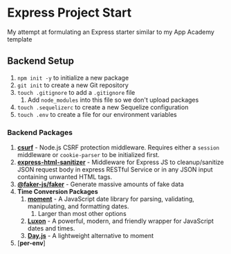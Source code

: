 # Express Project Start

My attempt at formulating an Express starter similar to my App Academy template

## Backend Setup

1. `npm init -y` to initialize a new package
2. `git init` to create a new Git repository
3. `touch .gitignore` to add a `.gitignore` file
   1. Add `node_modules` into this file so we don't upload packages
4. `touch .sequelizerc` to create a new Sequelize configuration
5. `touch .env` to create a file for our environment variables

### Backend Packages

1. [**csurf**](https://www.npmjs.com/package/csurf) - Node.js CSRF protection middleware. Requires either a `session` middleware or `cookie-parser` to be initialized first.
2. [**express-html-sanitizer**](https://www.npmjs.com/package/express-html-sanitizer) - Middleware for Express JS to cleanup/sanitize JSON request body in express RESTful Service or in any JSON input containing unwanted HTML tags.
3. [**@faker-js/faker**](https://github.com/faker-js/faker) - Generate massive amounts of fake data
4. **Time Conversion Packages**
   1. [**moment**](https://www.npmjs.com/package/moment) - A JavaScript date library for parsing, validating, manipulating, and formatting dates.
      1. Larger than most other options
   2. [**Luxon**](https://moment.github.io/luxon/#/) - A powerful, modern, and friendly wrapper for JavaScript dates and times.
   3. [**Day.js**](https://day.js.org/) - A lightweight alternative to moment
5. [**per-env**]